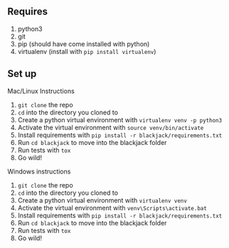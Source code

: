 ## Requires
1. python3
2. git
3. pip (should have come installed with python)
4. virtualenv (install with `pip install virtualenv`)

## Set up
Mac/Linux Instructions
1. `git clone` the repo
2. `cd` into the directory you cloned to
3. Create a python virtual environment with `virtualenv venv -p python3`
4. Activate the virtual environment with `source venv/bin/activate`
5. Install requirements with `pip install -r blackjack/requirements.txt`
6. Run `cd blackjack` to move into the blackjack folder
7. Run tests with `tox`
8. Go wild!

Windows instructions
1. `git clone` the repo
2. `cd` into the directory you cloned to
3. Create a python virtual environment with `virtualenv venv`
4. Activate the virtual environment with `venv\Scripts\activate.bat`
5. Install requirements with `pip install -r blackjack/requirements.txt`
6. Run `cd blackjack` to move into the blackjack folder
7. Run tests with `tox`
8. Go wild!
